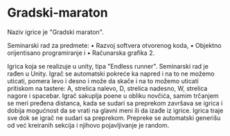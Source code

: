 # Gradski-maraton

Naziv igrice je "Gradski maraton".

Seminarski rad za predmete: 
  • Razvoj softvera otvorenog koda, 
  • Objektno orijentisano programiranje i 
  • Računarska grafika 2. 
  
Igrica koja se realizuje u unity, tipa "Endless runner". Seminarski rad je rađen u Unity. Igrač se automatski pokreće ka napred i na to ne možemo uticati, pomera levo i desno i može da skače i na to možemo uticati pritiskom na tastere: A, strelica nalevo, D, strelica nadesno, W, strelica nagore i spacebar. Igrač sakuplja poene u obliku novčića, samim trčanjem se meri pređena distanca, kada se sudari sa preprekom završava se igrica i dobija mogućnost da se vrati na glavni meni ili da izađe iz igrice. Igrica traje sve dok se igrač ne sudari sa preprekom. Prepreke se automatski generišu od već kreiranih sekcija i njihovo pojavljivanje je random.
